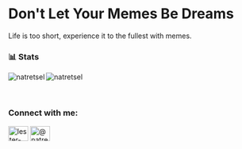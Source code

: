 # Don't Let Your Memes Be Dreams

Life is too short, experience it to the fullest with memes.


### 📊 Stats

<p><img align="left" src="https://github-readme-stats.vercel.app/api?username=natretsel&show_icons=true&locale=en&theme=gruvbox" alt="natretsel" /></p>

<p><img align="center" src="https://github-readme-stats.vercel.app/api/top-langs?username=natretsel&show_icons=true&locale=en&layout=compact&theme=gruvbox" alt="natretsel" /></p>

<br />

<h3 align="left">Connect with me:</h3>
<p align="left">
<a href="https://linkedin.com/in/lester-tan-4b135413b" target="blank"><img align="center" src="https://raw.githubusercontent.com/rahuldkjain/github-profile-readme-generator/master/src/images/icons/Social/linked-in-alt.svg" alt="lester-tan-4b135413b" height="30" width="40" /></a>
<a href="https://medium.com/@natretsel" target="blank"><img align="center" src="https://raw.githubusercontent.com/rahuldkjain/github-profile-readme-generator/master/src/images/icons/Social/medium.svg" alt="@natretsel" height="30" width="40" /></a>
</p>

